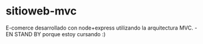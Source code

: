 # sitioweb-mvc
E-comerce desarrollado con node+express utilizando la arquitectura MVC. 
-EN STAND BY porque estoy cursando :)
